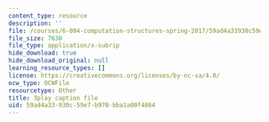 ```yaml
---
content_type: resource
description: ''
file: /courses/6-004-computation-structures-spring-2017/59ad4a33930c59e7b970bba1a00f4864_TV6AtNbmLBE.vtt
file_size: 7630
file_type: application/x-subrip
hide_download: true
hide_download_original: null
learning_resource_types: []
license: https://creativecommons.org/licenses/by-nc-sa/4.0/
ocw_type: OCWFile
resourcetype: Other
title: 3play caption file
uid: 59ad4a33-930c-59e7-b970-bba1a00f4864
---
```

